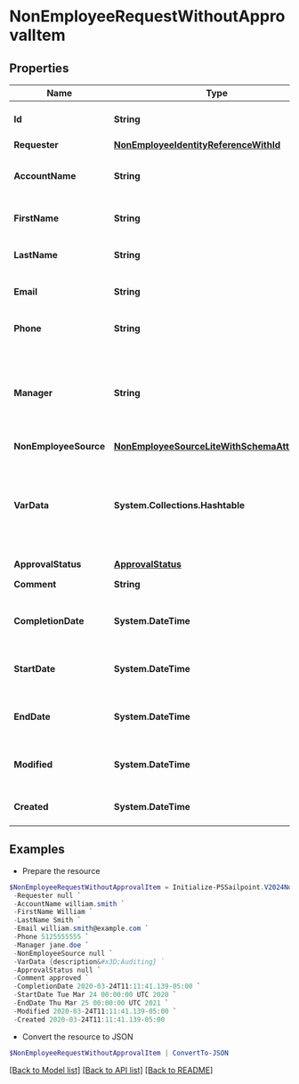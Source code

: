 # NonEmployeeRequestWithoutApprovalItem
## Properties

Name | Type | Description | Notes
------------ | ------------- | ------------- | -------------
**Id** | **String** | Non-Employee request id. | [optional] 
**Requester** | [**NonEmployeeIdentityReferenceWithId**](NonEmployeeIdentityReferenceWithId.md) |  | [optional] 
**AccountName** | **String** | Requested identity account name. | [optional] 
**FirstName** | **String** | Non-Employee&#39;s first name. | [optional] 
**LastName** | **String** | Non-Employee&#39;s last name. | [optional] 
**Email** | **String** | Non-Employee&#39;s email. | [optional] 
**Phone** | **String** | Non-Employee&#39;s phone. | [optional] 
**Manager** | **String** | The account ID of a valid identity to serve as this non-employee&#39;s manager. | [optional] 
**NonEmployeeSource** | [**NonEmployeeSourceLiteWithSchemaAttributes**](NonEmployeeSourceLiteWithSchemaAttributes.md) |  | [optional] 
**VarData** | **System.Collections.Hashtable** | Additional attributes for a non-employee. Up to 10 custom attributes can be added. | [optional] 
**ApprovalStatus** | [**ApprovalStatus**](ApprovalStatus.md) |  | [optional] 
**Comment** | **String** | Comment of requester | [optional] 
**CompletionDate** | **System.DateTime** | When the request was completely approved. | [optional] 
**StartDate** | **System.DateTime** | Non-Employee employment start date. | [optional] 
**EndDate** | **System.DateTime** | Non-Employee employment end date. | [optional] 
**Modified** | **System.DateTime** | When the request was last modified. | [optional] 
**Created** | **System.DateTime** | When the request was created. | [optional] 

## Examples

- Prepare the resource
```powershell
$NonEmployeeRequestWithoutApprovalItem = Initialize-PSSailpoint.V2024NonEmployeeRequestWithoutApprovalItem  -Id ac110005-7156-1150-8171-5b292e3e0084 `
 -Requester null `
 -AccountName william.smith `
 -FirstName William `
 -LastName Smith `
 -Email william.smith@example.com `
 -Phone 5125555555 `
 -Manager jane.doe `
 -NonEmployeeSource null `
 -VarData {description&#x3D;Auditing} `
 -ApprovalStatus null `
 -Comment approved `
 -CompletionDate 2020-03-24T11:11:41.139-05:00 `
 -StartDate Tue Mar 24 00:00:00 UTC 2020 `
 -EndDate Thu Mar 25 00:00:00 UTC 2021 `
 -Modified 2020-03-24T11:11:41.139-05:00 `
 -Created 2020-03-24T11:11:41.139-05:00
```

- Convert the resource to JSON
```powershell
$NonEmployeeRequestWithoutApprovalItem | ConvertTo-JSON
```

[[Back to Model list]](../README.md#documentation-for-models) [[Back to API list]](../README.md#documentation-for-api-endpoints) [[Back to README]](../README.md)

